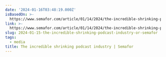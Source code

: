 ```yaml
---
date: '2024-01-16T03:48:19.000Z'
isBasedOn: >-
  https://www.semafor.com/article/01/14/2024/the-incredible-shrinking-podcast-industry
link: >-
  https://www.semafor.com/article/01/14/2024/the-incredible-shrinking-podcast-industry
slug: 2024-01-15-the-incredible-shrinking-podcast-industry-or-semafor
tags:
  - media
title: The incredible shrinking podcast industry | Semafor
---
```



